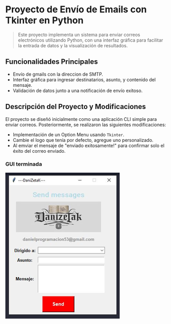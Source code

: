 # Proyecto de Envío de Emails con Tkinter en Python

>Este proyecto implementa un sistema para enviar correos electrónicos utilizando Python,
>con una interfaz gráfica para facilitar la entrada de datos y la visualización de resultados.

## Funcionalidades Principales
- Envío de gmails con la direccion de SMTP.
- Interfaz gráfica para ingresar destinatarios, asunto, y contenido del mensaje.
- Validación de datos junto a una notificación de envío exitoso.

## Descripción del Proyecto y Modificaciones
El proyecto se diseñó inicialmente como una aplicación CLI simple para enviar correos. Posteriormente, se realizaron las siguientes modificaciones:
- Implementación de un Option Menu usando  `Tkinter`.
- Cambie el logo que tenía por defecto, agregue uno personalizado.
- Al emviar el mensaje de "enviado exitosamente!" para confirmar solo el éxito del correo enviado.

### GUI terminada
![](/ENVIAR_EMAIL/GUI-Personalisada.JPG)

